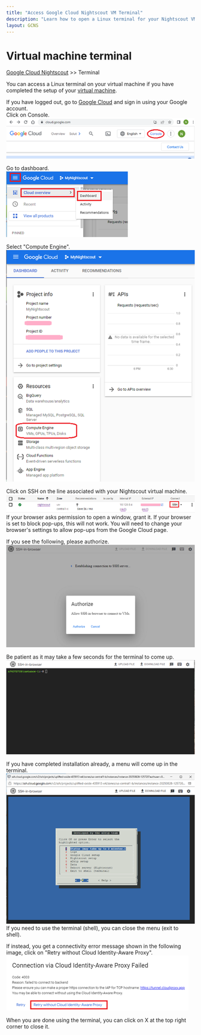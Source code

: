 ```yaml
---
title: "Access Google Cloud Nightscout VM Terminal"
description: "Learn how to open a Linux terminal for your Nightscout VM on Google Cloud using SSH via the Console. Includes documentation to troubleshoot connectivity and menu navigation."
layout: GCNS
---
```


# Virtual machine terminal
[Google Cloud Nightscout](./GoogleCloud.md) >> Terminal  
  
You can access a Linux terminal on your virtual machine if you have completed the setup of your [virtual machine](./VirtualMachine.md).  
  
If you have logged out, go to [Google Cloud](https://cloud.google.com/) and sign in using your Google account.  
Click on Console.  
![Console](./images/Console.png)  
  
Go to dashboard.  
![Dashboard](./images/Dashboard.png)    
  
Select "Compute Engine".  
![Dash](./images/Dash.png)    
  
Click on SSH on the line associated with your Nightscout virtual machine.  
![SSH](./images/SSH.png)  
If your browser asks permission to open a window, grant it.  If your browser is set to block pop-ups, this will not work.  You will need to change your browser's settings to allow pop-ups from the Google Cloud page.  

If you see the following, please authorize.  
![AuthorizeSSH_in_browser](./images/AuthorizeSSH_in_browser.png)  
  
Be patient as it may take a few seconds for the terminal to come up.  
![TerminalBlank](./images/TerminalBlank.png)  
  
If you have completed installation already, a menu will come up in the terminal.  
![Main Menu](./images/Menu.png)  
If you need to use the terminal (shell), you can close the menu (exit to shell).  
  
If instead, you get a connectivity error message shown in the following image, click on "Retry without Cloud Identity-Aware Proxy".  
![Aware](./images/IdentityAware.png)  
  
When you are done using the terminal, you can click on X at the top right corner to close it.  
  
